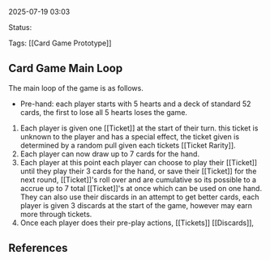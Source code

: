 2025-07-19 03:03

Status:

Tags: [[Card Game Prototype]]

## Card Game Main Loop
The main loop of the game is as follows.
- Pre-hand: each player starts with 5 hearts and a deck of standard 52 cards, the first to lose all 5 hearts loses the game.

1. Each player is given one [[Ticket]] at the start of their turn. this ticket is unknown to the player and has a special effect, the ticket given is determined by a random pull given each tickets [[Ticket Rarity]].
2. Each player can now draw up to 7 cards for the hand.
3. Each player at this point each player can choose to play their [[Ticket]] until they play their 3 cards for the hand, or save their [[Ticket]] for the next round, [[Ticket]]'s roll over and are cumulative so its possible to a accrue up to 7 total [[Ticket]]'s at once which can be used on one hand. They can also use their discards in an attempt to get better cards, each player is given 3 discards at the start of the game, however may earn more through tickets.
4. Once each player does their pre-play actions, [[Tickets]] [[Discards]], 
 

## References
